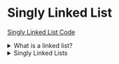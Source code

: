 # Singly Linked List

[Singly Linked List Code](Singly_Linked_List.js)

<details><summary>What is a linked list?</summary>

- A data structure that contains a head, tail and length property.
- Linked Lists consist of nodes, and each node has a value and a pointer to another node or null

</details>

<details><summary>Singly Linked Lists</summary>

![Singly Linked List](img/sll-01.PNG)

-   They are a bunch of **nodes** connected to each other in a single direction, strating from the **head** (starting node) all the way up to the **tail** (last node). Each node **points** to the next node in the linked list.
-   Comparisions between SLL and Array :

    |                     Singly Linked List                     |                            Arrays                             |
    | :--------------------------------------------------------: | :-----------------------------------------------------------: |
    | Do not have indexing,Connected to next node using pointers |                       Indexed in order                        |
    |  Insertion and deletion at the start or end is very easy   | Insertion and deletion can be expensive, when comapred to SLL |
    |            Random access of data isn't allowed             |            Can access elements at a specific index            |

-   We define a class for a **Node** and use that to define a class for our SLL.

</details>
